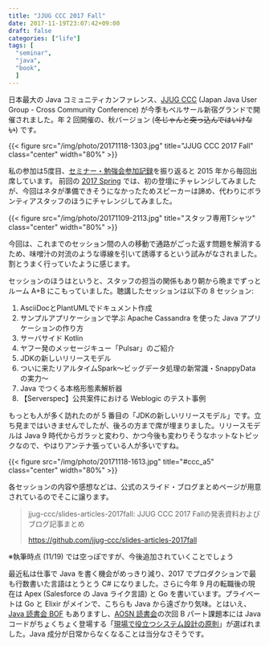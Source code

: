```yaml
---
title: "JJUG CCC 2017 Fall"
date: 2017-11-19T23:07:42+09:00
draft: false
categories: ["life"]
tags: [
  "seminar",
  "java",
  "book",
  ]
---
```


日本最大の Java コミュニティカンファレンス、[JJUG CCC](http://www.java-users.jp/ccc2017fall/) (Japan Java User Group - Cross Community Conference) が今季もベルサール新宿グランドで開催されました。年 2 回開催の、秋バージョン (~~冬じゃんと突っ込んではいけない~~) です。

{{< figure src="/img/photo/20171118-1303.jpg" title="JJUG CCC 2017 Fall" class="center" width="80%" >}}

私の参加は5度目、[セミナー・勉強会参加記録](/seminars)を振り返ると 2015 年から毎回出席しています。
前回の [2017 Spring](http://www.java-users.jp/ccc2017spring/) では、初の登壇にチャレンジしてみましたが、今回はネタが準備できそうになかったためスピーカーは諦め、代わりにボランティアスタッフのほうにチャレンジしてみました。

{{< figure src="/img/photo/20171109-2113.jpg" title="スタッフ専用Tシャツ" class="center" width="80%" >}}

今回は、これまでのセッション間の人の移動で通路がごった返す問題を解消するため、味噌汁の対流のような導線を引いて誘導するという試みがなされました。割とうまく行っていたように感じます。

セッションのほうはというと、スタッフの担当の関係もあり朝から晩までずっとルーム A+B にこもっていました。聴講したセッションは以下の 8 セッション:

1. AsciiDocとPlantUMLでドキュメント作成
2. サンプルアプリケーションで学ぶ Apache Cassandra を使った Java アプリケーションの作り方
3. サーバサイド Kotlin
4. ヤフー発のメッセージキュー「Pulsar」のご紹介
5. JDKの新しいリリースモデル
6. ついに来たリアルタイムSpark〜ビッグデータ処理の新常識・SnappyDataの実力〜
7. Java でつくる本格形態素解析器
8. 【Serverspec】公共案件における Weblogic のテスト事例

もっとも人が多く訪れたのが 5 番目の「JDKの新しいリリースモデル」です。立ち見まではいきませんでしたが、後ろの方まで席が埋まりました。リリースモデルは Java 9 時代からガラッと変わり、かつ今後も変わりそうなホットなトピックなので、やはりアンテナ張っている人が多いですね。

{{< figure src="/img/photo/20171118-1613.jpg" title="#ccc_a5" class="center" width="80%" >}}

各セッションの内容や感想などは、公式のスライド・ブログまとめページが用意されているのでそこに譲ります。

> jjug-ccc/slides-articles-2017fall: JJUG CCC 2017 Fallの発表資料およびブログ記事まとめ
> 
> https://github.com/jjug-ccc/slides-articles-2017fall

※執筆時点 (11/19) では空っぽですが、今後追加されていくことでしょう

最近私は仕事で Java を書く機会がめっきり減り、2017 でプロダクションで最も行数書いた言語はとうとう C# になりました。さらに今年 9 月の転職後の現在は Apex (Salesforce の Java ライク言語) と Go を書いています。プライベートは Go と Elixir がメインで、こちらも Java から遠ざかり気味。とはいえ、[Java 読書会 BOF](http://www.javareading.com/bof/) もありますし、[AOSN 読書会](https://aosn.ws/)の次回 B パート課題本には Java コードがちょくちょく登場する「[現場で役立つシステム設計の原則](http://amzn.to/2zQSr8F)」が選ばれました。Java 成分が日常からなくなることは当分なさそうです。
